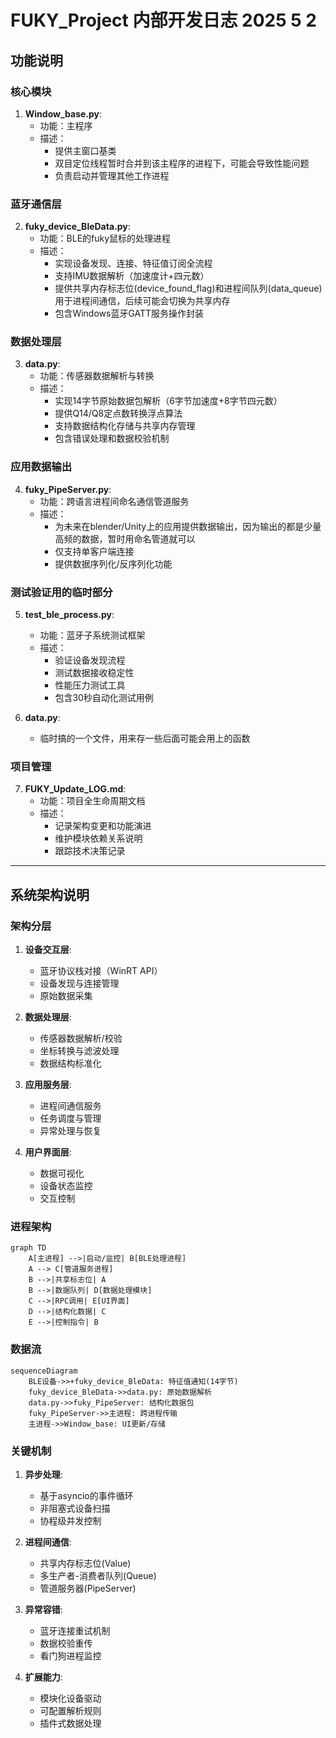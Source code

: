 # FUKY_Project 内部开发日志 2025 5 2

## 功能说明

### 核心模块
1. **Window_base.py**:  
   - 功能：主程序
   - 描述：
     - 提供主窗口基类
     - 双目定位线程暂时合并到该主程序的进程下，可能会导致性能问题
     - 负责启动并管理其他工作进程
### 蓝牙通信层
2. **fuky_device_BleData.py**:  
   - 功能：BLE的fuky鼠标的处理进程
   - 描述：
     - 实现设备发现、连接、特征值订阅全流程
     - 支持IMU数据解析（加速度计+四元数）
     - 提供共享内存标志位(device_found_flag)和进程间队列(data_queue)用于进程间通信，后续可能会切换为共享内存
     - 包含Windows蓝牙GATT服务操作封装

### 数据处理层
3. **data.py**:  
   - 功能：传感器数据解析与转换
   - 描述：
     - 实现14字节原始数据包解析（6字节加速度+8字节四元数）
     - 提供Q14/Q8定点数转换浮点算法
     - 支持数据结构化存储与共享内存管理
     - 包含错误处理和数据校验机制

### 应用数据输出
4. **fuky_PipeServer.py**:  
   - 功能：跨语言进程间命名通信管道服务
   - 描述：
     - 为未来在blender/Unity上的应用提供数据输出，因为输出的都是少量高频的数据，暂时用命名管道就可以
     - 仅支持单客户端连接
     - 提供数据序列化/反序列化功能

### 测试验证用的临时部分
5. **test_ble_process.py**:  
   - 功能：蓝牙子系统测试框架
   - 描述：
     - 验证设备发现流程
     - 测试数据接收稳定性
     - 性能压力测试工具
     - 包含30秒自动化测试用例

6. **data.py**:  
   -  临时搞的一个文件，用来存一些后面可能会用上的函数

### 项目管理
7. **FUKY_Update_LOG.md**:  
   - 功能：项目全生命周期文档
   - 描述：
     - 记录架构变更和功能演进
     - 维护模块依赖关系说明
     - 跟踪技术决策记录

---

## 系统架构说明

### 架构分层
1. **设备交互层**:
   - 蓝牙协议栈对接（WinRT API）
   - 设备发现与连接管理
   - 原始数据采集

2. **数据处理层**:
   - 传感器数据解析/校验
   - 坐标转换与滤波处理
   - 数据结构标准化

3. **应用服务层**:
   - 进程间通信服务
   - 任务调度与管理
   - 异常处理与恢复

4. **用户界面层**:
   - 数据可视化
   - 设备状态监控
   - 交互控制

### 进程架构
```mermaid
graph TD
    A[主进程] -->|启动/监控| B[BLE处理进程]
    A --> C[管道服务进程]
    B -->|共享标志位| A
    B -->|数据队列| D[数据处理模块]
    C -->|RPC调用| E[UI界面]
    D -->|结构化数据| C
    E -->|控制指令| B
```

### 数据流
```mermaid
sequenceDiagram
    BLE设备->>+fuky_device_BleData: 特征值通知(14字节)
    fuky_device_BleData->>data.py: 原始数据解析
    data.py->>fuky_PipeServer: 结构化数据包
    fuky_PipeServer->>主进程: 跨进程传输
    主进程->>Window_base: UI更新/存储
```

### 关键机制
1. **异步处理**:
   - 基于asyncio的事件循环
   - 非阻塞式设备扫描
   - 协程级并发控制

2. **进程间通信**:
   - 共享内存标志位(Value)
   - 多生产者-消费者队列(Queue)
   - 管道服务器(PipeServer)

3. **异常容错**:
   - 蓝牙连接重试机制
   - 数据校验重传
   - 看门狗进程监控

4. **扩展能力**:
   - 模块化设备驱动
   - 可配置解析规则
   - 插件式数据处理
